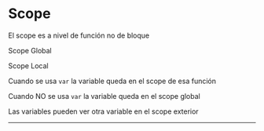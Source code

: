 # Scope

El scope es a nivel de función no de bloque

Scope Global

Scope Local

Cuando se usa `var` la variable queda en el scope de esa función

Cuando NO se usa `var` la variable queda en el scope global

Las variables pueden ver otra variable en el scope exterior

---